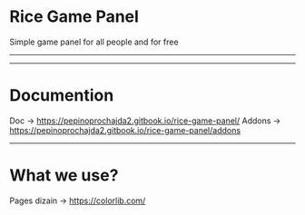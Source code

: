 # Rice Game Panel
Simple game panel for all people and for free

--------------------


--------------------
# Documention
Doc -> https://pepinoprochajda2.gitbook.io/rice-game-panel/
Addons -> https://pepinoprochajda2.gitbook.io/rice-game-panel/addons

--------------------
# What we use?
Pages dizain -> https://colorlib.com/ 